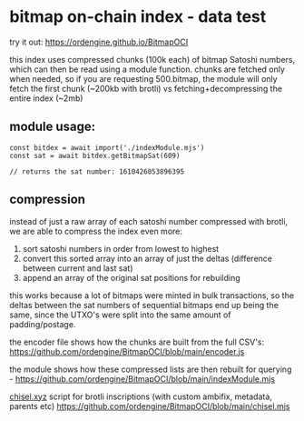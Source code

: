 # bitmap on-chain index - data test

try it out:
https://ordengine.github.io/BitmapOCI

this index uses compressed chunks (100k each) of bitmap Satoshi numbers, which can then be read using a module function.  chunks are fetched only when needed, so if you are requesting 500.bitmap, the module will only fetch the first chunk (~200kb with brotli) vs fetching+decompressing the entire index (~2mb)

## module usage:


```
const bitdex = await import('./indexModule.mjs')
const sat = await bitdex.getBitmapSat(609)

// returns the sat number: 1610426053896395
```

## compression

instead of just a raw array of each satoshi number compressed with brotli, we are able to compress the index even more:

1. sort satoshi numbers in order from lowest to highest
2. convert this sorted array into an array of just the deltas (difference between current and last sat)
3. append an array of the original sat positions for rebuilding

this works because a lot of bitmaps were minted in bulk transactions, so the deltas between the sat numbers of sequential bitmaps end up being the same, since the UTXO's were split into the same amount of padding/postage.

the encoder file shows how the chunks are built from the full CSV's: https://github.com/ordengine/BitmapOCI/blob/main/encoder.js

the module shows how these compressed lists are then rebuilt for querying - https://github.com/ordengine/BitmapOCI/blob/main/indexModule.mjs

[chisel.xyz](https://chisel.xyz) script for brotli inscriptions (with custom ambifix, metadata, parents etc) https://github.com/ordengine/BitmapOCI/blob/main/chisel.mjs
